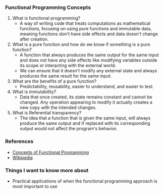 ### Functional Programming Concepts

1. What is functional programming?
   * A way of writing code that treats computations as mathematical functions, focusing on using pure functions and immutable data, meaning functions don't have side effects and data doesn't change after creation.
2. What is a pure function and how do we know if something is a pure function?
   * A function that always produces the same output for the same input and does not have any side effects like modifying variables outside its scope or interacting with the external world.
   * We can ensure that it doesn't modify any external state and always produces the same result for the same input.
3. What are the benefits of a pure function?
   * Predictability, reusability, easier to understand, and easier to test.
4. What is immutability?
   * Data that once created, its state remains constant and cannot be changed. Any operation appearing to modify it actually creates a new copy with the intended changes.
5. What is Referential transparency?
   * The idea that a function that is given the same input, will always produce the same output and if replaced with its corresponding output would not affect the program's behavior.

### References

* [Concepts of Functional Programming](https://medium.com/the-renaissance-developer/concepts-of-functional-programming-in-javascript-6bc84220d2aahttps:/)
* [Wikipedia](https://en.wikipedia.org/wiki/Functional_programming)

### Things I want to know more about

* Practical applications of when the functional programming approach is most important to use
